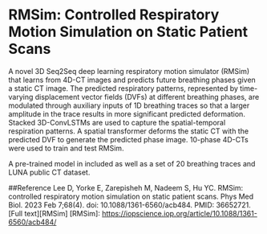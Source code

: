 # RMSim: Controlled Respiratory Motion Simulation on Static Patient Scans
A novel 3D Seq2Seq deep learning respiratory motion simulator
(RMSim) that learns from 4D-CT images and predicts future breathing phases given
a static CT image. The predicted respiratory patterns, represented by time-varying
displacement vector fields (DVFs) at different breathing phases, are modulated through
auxiliary inputs of 1D breathing traces so that a larger amplitude in the trace results in
more significant predicted deformation. Stacked 3D-ConvLSTMs are used to capture
the spatial-temporal respiration patterns. A spatial transformer deforms the static CT with the predicted DVF to
generate the predicted phase image. 10-phase 4D-CTs were
used to train and test RMSim. 

A pre-trained model in included as well as a set of 20 breathing traces and LUNA public CT dataset.


##Reference
Lee D, Yorke E, Zarepisheh M, Nadeem S, Hu YC. RMSim: controlled respiratory motion simulation on static patient scans. Phys Med Biol. 2023 Feb 7;68(4). doi: 10.1088/1361-6560/acb484. PMID: 36652721.
[Full text][RMSim]
[RMSim]: <https://iopscience.iop.org/article/10.1088/1361-6560/acb484/>